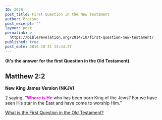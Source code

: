 ```yaml
---
ID: 2970
post_title: First Question in the New Testament
author: Praison
post_excerpt: ""
layout: post
permalink: >
  https://biblerevelation.org/2014/10/first-question-new-testament/
published: true
post_date: 2014-10-31 13:44:27
---
```

<strong>(It's the answer for the first Question in the Old Testament)</strong>
<h2><strong>Matthew 2:2</strong></h2>
<strong> New King James Version (NKJV)</strong>

2 saying, “<span style="color: #ff00ff;"><strong>Where is He</strong></span> who has been born King of the Jews? For we have seen His star in the East and have come to worship Him.”

<a title="First Question in the Old Testament" href="http://biblerevelation.org/2014/10/31/first-question-old-testament/">What is the First Question in the Old Testament?</a>